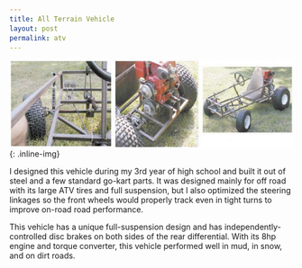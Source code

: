 ```yaml
---
title: All Terrain Vehicle
layout: post
permalink: atv
---
```


![ATV](/images/atv.jpg){: .inline-img}

I designed this vehicle during my 3rd year of high school and built it out of steel and a few standard go-kart parts. It was designed mainly for off road with its large ATV tires and full suspension, but I also optimized the steering linkages so the front wheels would properly track even in tight turns to improve on-road road performance.

This vehicle has a unique full-suspension design and has independently-controlled disc brakes on both sides of the rear differential. With its 8hp engine and torque converter, this vehicle performed well in mud, in snow, and on dirt roads.
